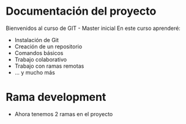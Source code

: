 # Documentación del proyecto

Bienvenidos al curso de GIT - Master inicial
En este curso aprenderé:

- Instalación de Git
- Creación de un repositorio
- Comandos básicos
- Trabajo colaborativo
- Trabajo con ramas remotas
- ... y mucho más

# Rama development

- Ahora tenemos 2 ramas en el proyecto
